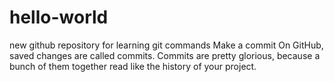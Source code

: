 # hello-world
new github repository for learning git commands
Make a commit
On GitHub, saved changes are called commits. Commits are pretty glorious, because a bunch of them together read like the history of your project.
